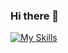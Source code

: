 ### Hi there 👋

[![My Skills](https://skillicons.dev/icons?i=js,html,css,wasm)](https://skillicons.dev)
